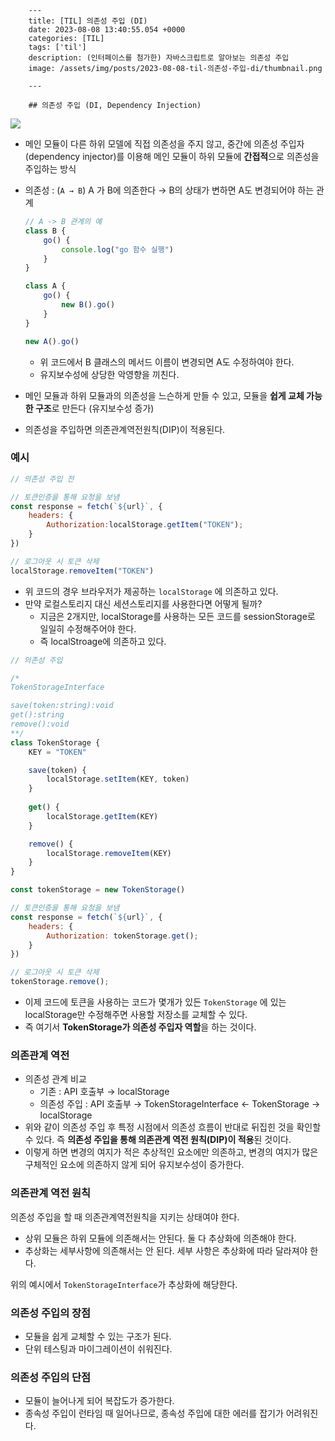 

        ---
        title: [TIL] 의존성 주입 (DI)
        date: 2023-08-08 13:40:55.054 +0000
        categories: [TIL]
        tags: ['til']
        description: (인터페이스를 첨가한) 자바스크립트로 알아보는 의존성 주입
        image: /assets/img/posts/2023-08-08-til-의존성-주입-di/thumbnail.png
        
        ---

        ## 의존성 주입 (DI, Dependency Injection)

![](/assets/img/posts/2023-08-08-til-의존성-주입-di/img0.png)


- 메인 모듈이 다른 하위 모델에 직접 의존성을 주지 않고, 중간에 의존성 주입자(dependency injector)를 이용해 메인 모듈이 하위 모듈에 **간접적**으로 의존성을 주입하는 방식
- 의존성 : (`A → B`) A 가 B에 의존한다 → B의 상태가 변하면 A도 변경되어야 하는 관계
    
    ```jsx
    // A -> B 관계의 예
    class B {
    	go() {
    		console.log("go 함수 실행")
    	}
    }
    
    class A {
    	go() {
    		new B().go()
    	}
    }
    
    new A().go()
    ```
    
    - 위 코드에서 B 클래스의 메서드 이름이 변경되면 A도 수정하여야 한다.
    - 유지보수성에 상당한 악영향을 끼친다.
- 메인 모듈과 하위 모듈과의 의존성을 느슨하게 만들 수 있고, 모듈을 **쉽게 교체 가능한 구조**로 만든다 (유지보수성 증가)
- 의존성을 주입하면 의존관계역전원칙(DIP)이 적용된다.

### 예시

```jsx
// 의존성 주입 전

// 토큰인증을 통해 요청을 보냄
const response = fetch(`${url}`, {
	headers: {
		Authorization:localStorage.getItem("TOKEN");
	}
}) 

// 로그아웃 시 토큰 삭제
localStorage.removeItem("TOKEN")
```

- 위 코드의 경우 브라우저가 제공하는 `localStorage` 에 의존하고 있다.
- 만약 로컬스토리지 대신 세션스토리지를 사용한다면 어떻게 될까?
    - 지금은 2개지만,  localStorage를 사용하는 모든 코드를 sessionStorage로 일일히 수정해주어야 한다.
    - 즉 localStroage에 의존하고 있다.

```jsx
// 의존성 주입

/* 
TokenStorageInterface

save(token:string):void
get():string
remove():void
**/
class TokenStorage {
	KEY = "TOKEN"

	save(token) {
		localStorage.setItem(KEY, token)
	}
	
	get() {
		localStorage.getItem(KEY)
	}

	remove() {
		localStorage.removeItem(KEY)
	}
}

const tokenStorage = new TokenStorage()

// 토큰인증을 통해 요청을 보냄
const response = fetch(`${url}`, {
	headers: {
		Authorization: tokenStorage.get();
	}
}) 

// 로그아웃 시 토큰 삭제
tokenStorage.remove();
```

- 이제 코드에 토큰을 사용하는 코드가 몇개가 있든 `TokenStorage` 에 있는 localStorage만 수정해주면 사용할 저장소를 교체할 수 있다.
- 즉 여기서 **TokenStorage가 의존성 주입자 역할**을 하는 것이다.

### 의존관계 역전

- 의존성 관계 비교
    - 기존 : API 호출부 → localStorage
    - 의존성 주입 : API 호출부 → TokenStorageInterface ← TokenStorage → localStorage
- 위와 같이 의존성 주입 후 특정 시점에서 의존성 흐름이 반대로 뒤집힌 것을 확인할 수 있다. 즉 **의존성 주입을 통해 의존관계 역전 원칙(DIP)이 적용**된 것이다.
- 이렇게 하면 변경의 여지가 적은 추상적인 요소에만 의존하고, 변경의 여지가 많은 구체적인 요소에 의존하지 않게 되어 유지보수성이 증가한다.

### 의존관계 역전 원칙

의존성 주입을 할 때 의존관계역전원칙을 지키는 상태여야 한다.

- 상위 모듈은 하위 모듈에 의존해서는 안된다. 둘 다 추상화에 의존해야 한다.
- 추상화는 세부사항에 의존해서는 안 된다. 세부 사항은 추상화에 따라 달라져야 한다.

위의 예시에서 `TokenStorageInterface`가 추상화에 해당한다.

### 의존성 주입의 장점

- 모듈을 쉽게 교체할 수 있는 구조가 된다.
- 단위 테스팅과 마이그레이션이 쉬워진다.

### 의존성 주입의 단점

- 모듈이 늘어나게 되어 복잡도가 증가한다.
- 종속성 주입이 런타임 때 일어나므로, 종속성 주입에 대한 에러를 잡기가 어려워진다.

        